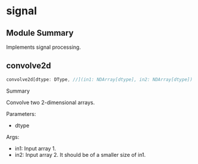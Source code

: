 



# signal

##  Module Summary
  
Implements signal processing.
## convolve2d


```rust
convolve2d[dtype: DType, //](in1: NDArray[dtype], in2: NDArray[dtype]) -> NDArray[dtype]
```  
Summary  
  
Convolve two 2-dimensional arrays.  
  
Parameters:  

- dtype
  
Args:  

- in1: Input array 1.
- in2: Input array 2. It should be of a smaller size of in1.
